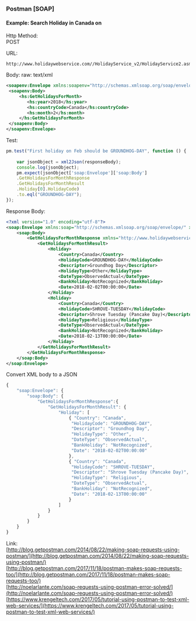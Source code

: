 ### Postman [SOAP]


#### Example:  Search Holiday in Canada on 
Http Method:  
POST

URL:
```
http://www.holidaywebservice.com//HolidayService_v2/HolidayService2.asmx
```

Body:  raw:  text/xml
```xml
<soapenv:Envelope xmlns:soapenv="http://schemas.xmlsoap.org/soap/envelope/" xmlns:hs="http://www.holidaywebservice.com/HolidayService_v2/">
 <soapenv:Body>
     <hs:GetHolidaysForMonth>
        <hs:year>2018</hs:year>
        <hs:countryCode>Canada</hs:countryCode>
        <hs:month>2</hs:month>
     </hs:GetHolidaysForMonth>
 </soapenv:Body>
</soapenv:Envelope>
```

Test:  
```js
pm.test("First holiday on Feb should be GROUNDHOG-DAY", function () {
    
    var jsonObject = xml2Json(responseBody);
    console.log(jsonObject);
    pm.expect(jsonObject['soap:Envelope']['soap:Body']
    .GetHolidaysForMonthResponse
    .GetHolidaysForMonthResult
    .Holiday[0].HolidayCode)
    .to.eql("GROUNDHOG-DAY");
});
```

Response Body:  
```xml
<?xml version="1.0" encoding="utf-8"?>
<soap:Envelope xmlns:soap="http://schemas.xmlsoap.org/soap/envelope/" xmlns:xsi="http://www.w3.org/2001/XMLSchema-instance" xmlns:xsd="http://www.w3.org/2001/XMLSchema">
    <soap:Body>
        <GetHolidaysForMonthResponse xmlns="http://www.holidaywebservice.com/HolidayService_v2/">
            <GetHolidaysForMonthResult>
                <Holiday>
                    <Country>Canada</Country>
                    <HolidayCode>GROUNDHOG-DAY</HolidayCode>
                    <Descriptor>Groundhog Day</Descriptor>
                    <HolidayType>Other</HolidayType>
                    <DateType>ObservedActual</DateType>
                    <BankHoliday>NotRecognized</BankHoliday>
                    <Date>2018-02-02T00:00:00</Date>
                </Holiday>
                <Holiday>
                    <Country>Canada</Country>
                    <HolidayCode>SHROVE-TUESDAY</HolidayCode>
                    <Descriptor>Shrove Tuesday (Pancake Day)</Descriptor>
                    <HolidayType>Religious</HolidayType>
                    <DateType>ObservedActual</DateType>
                    <BankHoliday>NotRecognized</BankHoliday>
                    <Date>2018-02-13T00:00:00</Date>
                </Holiday>
            </GetHolidaysForMonthResult>
        </GetHolidaysForMonthResponse>
    </soap:Body>
</soap:Envelope>
```

Convert XML body to a JSON
```js
{
    "soap:Envelope": {
        "soap:Body": {
            "GetHolidaysForMonthResponse":{
                "GetHolidaysForMonthResult": {
                    "Holiday": [
                        { "Country": "Canada",
                         "HolidayCode": "GROUNDHOG-DAY", 
                         "Descriptor": "Groundhog Day", 
                         "HolidayType": "Other", 
                         "DateType": "ObservedActual", 
                         "BankHoliday": "NotRecognized", 
                         "Date": "2018-02-02T00:00:00"
                        }, 
                        { "Country": "Canada",
                         "HolidayCode": "SHROVE-TUESDAY", 
                         "Descriptor": "Shrove Tuesday (Pancake Day)", 
                         "HolidayType": "Religious", 
                         "DateType": "ObservedActual", 
                         "BankHoliday": "NotRecognized", 
                         "Date": "2018-02-13T00:00:00"
                        }
                    ]
                }
            }
        }
    }
}

```

Link:  
[http://blog.getpostman.com/2014/08/22/making-soap-requests-using-postman/](http://blog.getpostman.com/2014/08/22/making-soap-requests-using-postman/)  
[http://blog.getpostman.com/2017/11/18/postman-makes-soap-requests-too/](http://blog.getpostman.com/2017/11/18/postman-makes-soap-requests-too/)  
[http://noelarlante.com/soap-requests-using-postman-error-solved/](http://noelarlante.com/soap-requests-using-postman-error-solved/)  
[https://www.krengeltech.com/2017/05/tutorial-using-postman-to-test-xml-web-services/](https://www.krengeltech.com/2017/05/tutorial-using-postman-to-test-xml-web-services/)  

